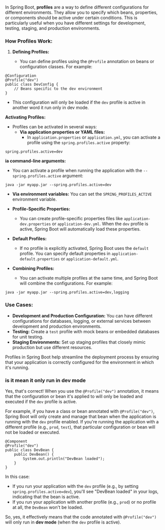 
In Spring Boot, **profiles** are a way to define different configurations for different environments. They allow you to specify which beans, properties, or components should be active under certain conditions. This is particularly useful when you have different settings for development, testing, staging, and production environments.


### How Profiles Work:

1. **Defining Profiles:**
    
    - You can define profiles using the `@Profile` annotation on beans or configuration classes. For example:

```
@Configuration
@Profile("dev")
public class DevConfig {
    // Beans specific to the dev environment
}
```

- This configuration will only be loaded if the `dev` profile is active in another word it run only in dev mode.

**Activating Profiles:**

- Profiles can be activated in several ways:
    - **Via application properties or YAML files:**
        - In `application.properties` or `application.yml`, you can activate a profile using the `spring.profiles.active` property:
        
```
spring.profiles.active=dev
``` 


**ia command-line arguments:**

- You can activate a profile when running the application with the `--spring.profiles.active` argument:

```
java -jar myapp.jar --spring.profiles.active=dev
```


-  **Via environment variables:**
        You can set the `SPRING_PROFILES_ACTIVE` environment variable.
- **Profile-Specific Properties:**
    
    - You can create profile-specific properties files like `application-dev.properties` or `application-dev.yml`. When the `dev` profile is active, Spring Boot will automatically load these properties.
- **Default Profiles:**
    
    - If no profile is explicitly activated, Spring Boot uses the `default` profile. You can specify default properties in `application-default.properties` or `application-default.yml`.
- **Combining Profiles:**
    
    - You can activate multiple profiles at the same time, and Spring Boot will combine the configurations. For example:

```
java -jar myapp.jar --spring.profiles.active=dev,logging
```


### Use Cases:

- **Development and Production Configuration:** You can have different configurations for databases, logging, or external services between development and production environments.
- **Testing:** Create a `test` profile with mock beans or embedded databases for unit testing.
- **Staging Environments:** Set up staging profiles that closely mimic production but use different resources.

Profiles in Spring Boot help streamline the deployment process by ensuring that your application is correctly configured for the environment in which it's running.


### is it mean it only run in dev mode

Yes, that's correct! When you use the `@Profile("dev")` annotation, it means that the configuration or bean it's applied to will only be loaded and executed if the `dev` profile is active.

For example, if you have a class or bean annotated with `@Profile("dev")`, Spring Boot will only create and manage that bean when the application is running with the `dev` profile enabled. If you're running the application with a different profile (e.g., `prod`, `test`), that particular configuration or bean will not be loaded or executed.

```
@Component
@Profile("dev")
public class DevBean {
    public DevBean() {
        System.out.println("DevBean loaded");
    }
}
```

In this case:

- If you run your application with the `dev` profile (e.g., by setting `spring.profiles.active=dev`), you'll see "DevBean loaded" in your logs, indicating that the bean is active.
- If you run your application with another profile (e.g., `prod`) or no profile at all, the `DevBean` won't be loaded.

So, yes, it effectively means that the code annotated with `@Profile("dev")` will only run in **dev mode** (when the `dev` profile is active).